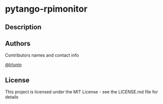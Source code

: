 # pytango-rpimonitor

## Description

## Authors

Contributors names and contact info

[@lrlunin](https://github.com/lrlunin)

## License

This project is licensed under the MIT License - see the LICENSE.md file for details